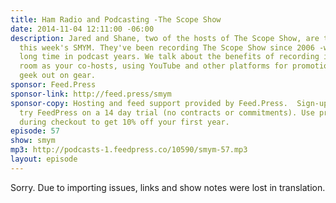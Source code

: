 ```yaml
---
title: Ham Radio and Podcasting -The Scope Show
date: 2014-11-04 12:11:00 -06:00
description: Jared and Shane, two of the hosts of The Scope Show, are the guests on
  this week's SMYM. They've been recording The Scope Show since 2006 -which is a
  long time in podcast years. We talk about the benefits of recording in the same
  room as your co-hosts, using YouTube and other platforms for promotion and of course
  geek out on gear.
sponsor: Feed.Press
sponsor-link: http://feed.press/smym
sponsor-copy: Hosting and feed support provided by Feed.Press.  Sign-up today and
  try FeedPress on a 14 day trial (no contracts or commitments). Use promo code "smym"
  during checkout to get 10% off your first year.
episode: 57
show: smym
mp3: http://podcasts-1.feedpress.co/10590/smym-57.mp3
layout: episode
---
```


Sorry. Due to importing issues, links and show notes were lost in translation.
